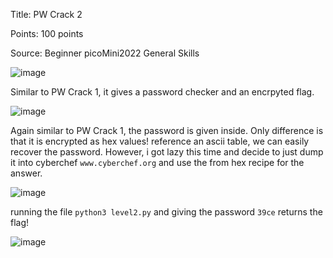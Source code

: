 Title: PW Crack 2

Points: 100 points

Source: Beginner picoMini2022 General Skills

![image](https://user-images.githubusercontent.com/91729496/235368742-a94bdade-a1fa-4d72-8fb8-50d09c3e2735.png)

Similar to PW Crack 1, it gives a password checker and an encrpyted flag.

![image](https://user-images.githubusercontent.com/91729496/235368794-78d9847a-9663-4e52-b346-c43d6db0fd97.png)

Again similar to PW Crack 1, the password is given inside. Only difference is that it is encrypted as hex values! reference an ascii table, we can easily recover the password.
However, i got lazy this time and decide to just dump it into cyberchef `www.cyberchef.org` and use the from hex recipe for the answer.

![image](https://user-images.githubusercontent.com/91729496/235368925-707e80f3-6aa0-4b4b-a5d8-74575bf0a1f3.png)

running the file `python3 level2.py` and giving the password `39ce` returns the flag!

![image](https://user-images.githubusercontent.com/91729496/235368969-50e69eeb-4dbe-4fde-aeef-05d483fe1449.png)

